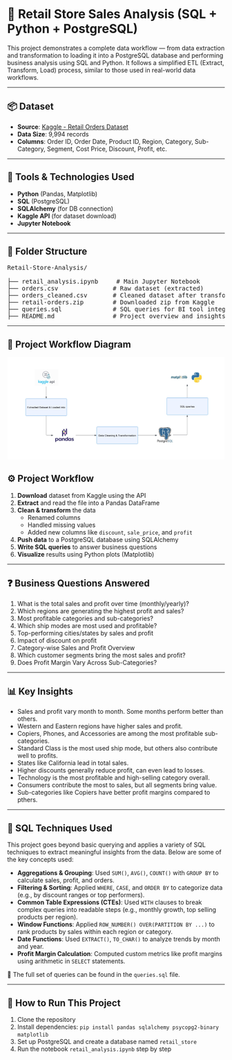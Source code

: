 # 🛒 Retail Store Sales Analysis (SQL + Python + PostgreSQL)

This project demonstrates a complete data workflow — from data extraction and transformation to loading it into a PostgreSQL database and performing business analysis using SQL and Python. It follows a simplified ETL (Extract, Transform, Load) process, similar to those used in real-world data workflows.

---

## 📦 Dataset

- **Source**: [Kaggle - Retail Orders Dataset](https://www.kaggle.com/datasets/ankitbansal06/retail-orders)
- **Data Size**: 9,994 records
- **Columns**: Order ID, Order Date, Product ID, Region, Category, Sub-Category, Segment, Cost Price, Discount, Profit, etc.

---

## 🧰 Tools & Technologies Used

- **Python** (Pandas, Matplotlib)
- **SQL** (PostgreSQL)
- **SQLAlchemy** (for DB connection)
- **Kaggle API** (for dataset download)
- **Jupyter Notebook**

---

## 📌 Folder Structure
<pre>Retail-Store-Analysis/

├── retail_analysis.ipynb     # Main Jupyter Notebook  
├── orders.csv               # Raw dataset (extracted)  
├── orders_cleaned.csv       # Cleaned dataset after transformation  
├── retail-orders.zip        # Downloaded zip from Kaggle  
├── queries.sql              # SQL queries for BI tool integration  
├── README.md                # Project overview and insights  </pre>

---

## 🧭 Project Workflow Diagram

![Workflow Diagram](workflow.jpg)

## ⚙️ Project Workflow

1. **Download** dataset from Kaggle using the API
2. **Extract** and read the file into a Pandas DataFrame
3. **Clean & transform** the data
    - Renamed columns
    - Handled missing values
    - Added new columns like `discount`, `sale_price`, and `profit`
4. **Push data** to a PostgreSQL database using SQLAlchemy
5. **Write SQL queries** to answer business questions
6. **Visualize** results using Python plots (Matplotlib)

---

## ❓ Business Questions Answered

1. What is the total sales and profit over time (monthly/yearly)?
2. Which regions are generating the highest profit and sales?
3. Most profitable categories and sub-categories?
4. Which ship modes are most used and profitable?
5. Top-performing cities/states by sales and profit
6. Impact of discount on profit
7. Category-wise Sales and Profit Overview
8. Which customer segments bring the most sales and profit?
9. Does Profit Margin Vary Across Sub-Categories?

---

## 📊 Key Insights

- Sales and profit vary month to month. Some months perform better than others.
- Western and Eastern regions have higher sales and profit.
- Copiers, Phones, and Accessories are among the most profitable sub-categories.
- Standard Class is the most used ship mode, but others also contribute well to profits.
- States like California lead in total sales.
- Higher discounts generally reduce profit, can even lead to losses.
- Technology is the most profitable and high-selling category overall.
- Consumers contribute the most to sales, but all segments bring value.
- Sub-categories like Copiers have better profit margins compared to pthers.

---

## 🧠 SQL Techniques Used

This project goes beyond basic querying and applies a variety of SQL techniques to extract meaningful insights from the data. Below are some of the key concepts used:

- **Aggregations & Grouping**: Used `SUM()`, `AVG()`, `COUNT()` with `GROUP BY` to calculate sales, profit, and orders.
- **Filtering & Sorting**: Applied `WHERE`, `CASE`, and `ORDER BY` to categorize data (e.g., by discount ranges or top performers).
- **Common Table Expressions (CTEs)**: Used `WITH` clauses to break complex queries into readable steps (e.g., monthly growth, top selling products per region).
- **Window Functions**: Applied `ROW_NUMBER() OVER(PARTITION BY ...)` to rank products by sales within each region or category.
- **Date Functions**: Used `EXTRACT()`, `TO_CHAR()` to analyze trends by month and year.
- **Profit Margin Calculation**: Computed custom metrics like profit margins using arithmetic in `SELECT` statements.

📄 The full set of queries can be found in the `queries.sql` file.

---

## 🚀 How to Run This Project

1. Clone the repository
2. Install dependencies: `pip install pandas sqlalchemy psycopg2-binary matplotlib`
3. Set up PostgreSQL and create a database named `retail_store`
4. Run the notebook `retail_analysis.ipynb` step by step